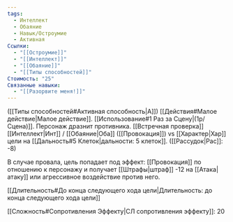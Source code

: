 ```yaml
---
tags:
  - Интеллект
  - Обаяние
  - Навык/Остроумие
  - Активная
Ссылки:
  - "[[Остроумие]]"
  - "[[Интеллект]]"
  - "[[Обаяние]]"
  - "[[Типы способностей]]"
Стоимость: "25"
Связанные навыки:
  - "[[Разорвите меня!]]"
---
```

([[Типы способностей#Активная способность|А]]) [[Действия#Малое действие|Малое действие]]. [[Использование#1 Раз за Сцену|(1р/Сцена)]]. Персонаж дразнит противника. [[Встречная проверка]] [[Интеллект|Инт]] / [[Обаяние|Оба]] ([[Провокация]]) vs [[Характер|Хар]] цели на [[Дальность#5 Клеток|дальности: 5 клеток]]. ([[Рассудок|Рас]]: -8)

В случае провала, цель попадает под эффект: [[Провокация]] по отношению к персонажу и получает [[Штрафы|штраф]] -12 на [[Атака|атаку]] или агрессивное воздействие против него. 

[[Длительность#До конца следующего хода цели|Длительность: до конца следующего хода цели]]

[[Сложность#Cопротивления Эффекту|СЛ сопротивления эффекту]]: 20
